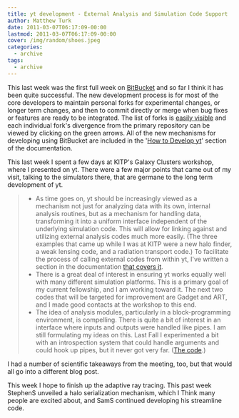 ```yaml
---
title: yt development - External Analysis and Simulation Code Support
author: Matthew Turk
date: 2011-03-07T06:17:09-00:00
lastmod: 2011-03-07T06:17:09-00:00
cover: /img/random/shoes.jpeg
categories:
  - archive
tags:
  - archive
---
```

This last week was the first full week on
[BitBucket](http://hg.enzotools.org/) and so far I think it has been
quite successful. The new development process is for most of the core
developers to maintain personal forks for experimental changes, or
longer term changes, and then to commit directly or merge when bug fixes
or features are ready to be integrated. The list of forks is [easily
visible](http://hg.enzotools.org/yt/descendants) and each individual
fork's divergence from the primary repository can be viewed by clicking
on the green arrows. All of the new mechanisms for developing using
BitBucket are included in the '[How to Develop
yt](http://yt.enzotools.org/doc/advanced/developing.html)' section of
the documentation.

This last week I spent a few days at KITP's Galaxy Clusters workshop,
where I presented on yt. There were a few major points that came out of
my visit, talking to the simulators there, that are germane to the long
term development of yt.

> -   As time goes on, yt should be increasingly viewed as a mechanism
>     not just for analyzing data with its own, internal analysis
>     routines, but as a mechanism for handling data, transforming it
>     into a uniform interface independent of the underlying simulation
>     code. This will allow for linking against and utilizing external
>     analysis codes much more easily. (The three examples that came up
>     while I was at KITP were a new halo finder, a weak lensing code,
>     and a radiation transport code.) To facilitate the process of
>     calling external codes from within yt, I've written a section in
>     the documentation [that covers
>     it](http://yt.enzotools.org/doc/advanced/external_analysis.html).
> -   There is a great deal of interest in ensuring yt works equally
>     well with many different simulation platforms. This is a primary
>     goal of my current fellowship, and I am working toward it. The
>     next two codes that will be targeted for improvement are Gadget
>     and ART, and I made good contacts at the workshop to this end.
> -   The idea of analysis modules, particularly in a block-programming
>     environment, is compelling. There is quite a bit of interest in an
>     interface where inputs and outputs were handled like pipes. I am
>     still formulating my ideas on this. Last Fall I experimented a bit
>     with an introspection system that could handle arguments and could
>     hook up pipes, but it never got very far. ([The
>     code](https://bitbucket.org/MatthewTurk/analysis_plugins/overview).)

I had a number of scientific takeaways from the meeting, too, but that
would all go into a different blog post.

This week I hope to finish up the adaptive ray tracing. This past week
StephenS unveiled a halo serialization mechanism, which I Think many
people are excited about, and SamS continued developing his streamline
code.
